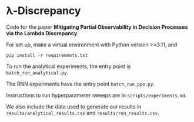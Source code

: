 # λ-Discrepancy
Code for the paper **Mitigating Partial Observability in 
Decision Processes via the Lambda Discrepancy**.

For set up, make a virtual environment with
Python version >=3.11, and
```shell
pip install -r requirements.txt
```

To run the analytical experiments, the entry point
is `batch_run_analytical.py`.

The RNN experiments have the entry point
`batch_run_ppo.py`.

Instructions to run hyperparameter sweeps are
in `scripts/experiments.md`.

We also include the data used to generate our results in
`results/analytical_results.csv` and 
`results/rnn_results.csv`.
